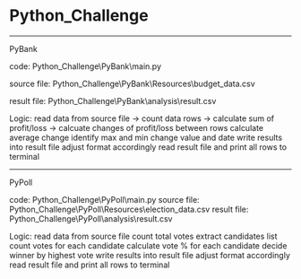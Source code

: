 # Python_Challenge

______________________________________________________________________
PyBank 

code: Python_Challenge\PyBank\main.py

source file: Python_Challenge\PyBank\Resources\budget_data.csv

result file: Python_Challenge\PyBank\analysis\result.csv

Logic:
read data from source file -> count data rows -> calculate sum of profit/loss -> calcuate changes of profit/loss between rows 
        calculate average change
        identify max and min change value and date
write results into result file
    adjust format accordingly
read result file and print all rows to terminal

______________________________________________________________________
PyPoll

code: Python_Challenge\PyPoll\main.py
source file: Python_Challenge\PyPoll\Resources\election_data.csv
result file: Python_Challenge\PyPoll\analysis\result.csv

Logic:
read data from source file
    count total votes
    extract candidates list
    count votes for each candidate
        calculate vote % for each candidate
    decide winner by highest vote
write results into result file
    adjust format accordingly
read result file and print all rows to terminal
